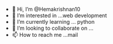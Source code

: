 - 👋 Hi, I’m @Hemakrishnan10
- 👀 I’m interested in ...web development
- 🌱 I’m currently learning ... python
- 💞️ I’m looking to collaborate on ...
- 📫 How to reach me ...mail

<!---
Hemakrishnan10/Hemakrishnan10 is a ✨ special ✨ repository because its `README.md` (this file) appears on your GitHub profile.
You can click the Preview link to take a look at your changes.
--->
